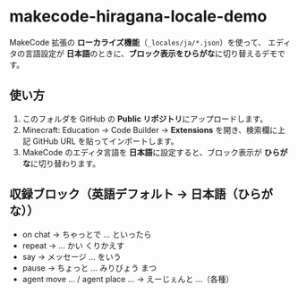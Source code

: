 # makecode-hiragana-locale-demo

MakeCode 拡張の **ローカライズ機能**（`_locales/ja/*.json`）を使って、
エディタの言語設定が **日本語**のときに、**ブロック表示をひらがな**に切り替えるデモです。

## 使い方
1. このフォルダを GitHub の **Public リポジトリ**にアップロードします。
2. Minecraft: Education → Code Builder → **Extensions** を開き、検索欄に上記 GitHub URL を貼ってインポートします。
3. MakeCode のエディタ言語を **日本語**に設定すると、ブロック表示が **ひらがな**に切り替わります。

## 収録ブロック（英語デフォルト → 日本語（ひらがな））
- on chat → ちゃっとで … といったら
- repeat → … かい くりかえす
- say → メッセージ … をいう
- pause → ちょっと … みりびょう まつ
- agent move … / agent place … → えーじぇんと …（各種）

